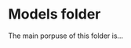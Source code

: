 <!--
 Copyright 2022 Gravwell, Inc. All rights reserved.
 Contact: <legal@gravwell.io>

 This software may be modified and distributed under the terms of the
 MIT license. See the LICENSE file for details.
 -->

# Models folder

The main porpuse of this folder is...

